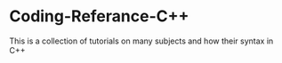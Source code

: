 # Coding-Referance-C++
This is a collection of tutorials on many subjects and how their syntax in C++
